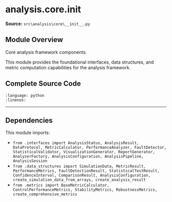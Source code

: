 # analysis.core.__init__

**Source:** `src\analysis\core\__init__.py`

## Module Overview

Core analysis framework components.

This module provides the foundational interfaces, data structures, and
metric computation capabilities for the analysis framework.

## Complete Source Code

```{literalinclude} ../../../src/analysis/core/__init__.py
:language: python
:linenos:
```

---

## Dependencies

This module imports:

- `from .interfaces import AnalysisStatus, AnalysisResult, DataProtocol, MetricCalculator, PerformanceAnalyzer, FaultDetector, StatisticalValidator, VisualizationGenerator, ReportGenerator, AnalyzerFactory, AnalysisConfiguration, AnalysisPipeline, AnalysisSession`
- `from .data_structures import SimulationData, MetricResult, PerformanceMetrics, FaultDetectionResult, StatisticalTestResult, ConfidenceInterval, ComparisonResult, AnalysisConfiguration, create_simulation_data_from_arrays, create_analysis_result`
- `from .metrics import BaseMetricCalculator, ControlPerformanceMetrics, StabilityMetrics, RobustnessMetrics, create_comprehensive_metrics`
